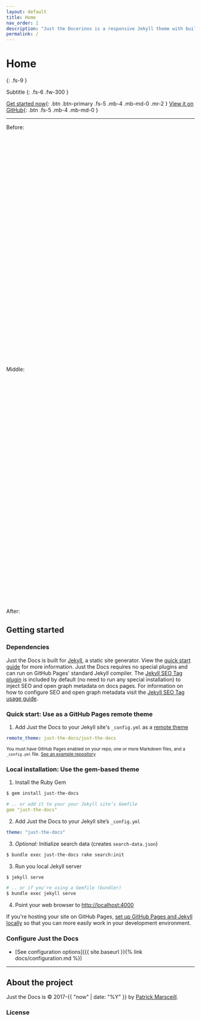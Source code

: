 ```yaml
---
layout: default
title: Home
nav_order: 1
description: "Just the Docerinos is a responsive Jekyll theme with built-in search that is easily customizable and hosted on GitHub Pages."
permalink: /
---
```



# Home
{: .fs-9 }

Subtitle
{: .fs-6 .fw-300 }

[Get started now](#getting-started){: .btn .btn-primary .fs-5 .mb-4 .mb-md-0 .mr-2 } [View it on GitHub](https://github.com/just-the-docs/just-the-docs){: .btn .fs-5 .mb-4 .mb-md-0 }

---

Before:

<div>
<script type="text/javascript">window.PlotlyConfig = {MathJaxConfig: 'local'};</script>
<script src="https://cdn.plot.ly/plotly-2.9.0.min.js"></script>
<div id="92473e20-824f-4ec2-9111-2f3dfb854832" class="plotly-graph-div" style="height:600px; width:1000px;"></div>
<script type="text/javascript">
window.PLOTLYENV=window.PLOTLYENV || {};
if (document.getElementById("92473e20-824f-4ec2-9111-2f3dfb854832")) {
Plotly.newPlot(
"92473e20-824f-4ec2-9111-2f3dfb854832",
[{"line":{"color":"cornflowerblue"},"mode":"lines","x":[0.0,0.27,0.83,1.2,1.6,2.0,2.18,2.52,2.87,3.05,3.65,3.92,4.17,4.58,4.85,5.42,5.6,5.9,6.48,6.75,6.93,7.15,7.83,8.12,8.33,8.33,8.92,9.22,9.62,10.33,10.7,10.85,11.53,11.72,12.0,12.3,12.75,13.2,13.65,14.1,14.38,15.28,15.58,15.82,16.0,16.0,16.35,16.57,16.83,16.97,16.97,17.93,18.15,18.77,20.02,20.12,20.78,21.03,21.85,22.92,23.43,23.78,24.23,25.03,25.27,25.27,25.93,26.65,26.98,27.83,28.65,29.0,29.35,29.72,30.23,30.97,31.28,32.15,32.73,33.1,33.28,33.28,34.22,34.42,35.02,35.4,35.47,36.0,36.53,37.23,37.83,37.97,38.88,39.18,39.85,39.85,40.48,41.97,42.17,43.42,43.42,43.85,44.73,45.08,45.4,46.33,46.57,46.85,47.68,47.68,47.83,47.83],"y":[0.45100000500679016,0.4129999876022339,0.38100001215934753,0.41100001335144043,0.3790000081062317,0.3659999966621399,0.3919999897480011,0.42899999022483826,0.48899999260902405,0.4490000009536743,0.40799999237060547,0.42800000309944153,0.3889999985694885,0.4480000138282776,0.48899999260902405,0.5450000166893005,0.48899999260902405,0.5210000276565552,0.6019999980926514,0.5460000038146973,0.6029999852180481,0.5460000038146973,0.6039999723434448,0.5220000147819519,0.5460000038146973,0.5730000138282776,0.6050000190734863,0.671999990940094,0.7609999775886536,0.7099999785423279,0.765999972820282,0.6790000200271606,0.6119999885559082,0.6830000281333923,0.6140000224113464,0.7179999947547913,0.6159999966621399,0.6890000104904175,0.777999997138977,0.8379999995231628,0.781000018119812,0.8420000076293945,0.8059999942779541,0.843999981880188,0.8080000281333923,0.7870000004768372,0.828000009059906,0.7900000214576721,0.8299999833106995,0.8119999766349792,0.7910000085830688,0.7450000047683716,0.7960000038146973,0.75,0.7239999771118164,0.6110000014305115,0.5429999828338623,0.6159999966621399,0.5149999856948853,0.5860000252723694,0.5540000200271606,0.5199999809265137,0.593999981880188,0.49300000071525574,0.5630000233650208,0.5260000228881836,0.6880000233650208,0.6100000143051147,0.6959999799728394,0.6190000176429749,0.7089999914169312,0.7799999713897705,0.7139999866485596,0.6769999861717224,0.5929999947547913,0.5199999809265137,0.41600000858306885,0.4909999966621399,0.4580000042915344,0.5329999923706055,0.4970000088214874,0.460999995470047,0.5419999957084656,0.46700000762939453,0.38100001215934753,0.5109999775886536,0.42800000309944153,0.5149999856948853,0.6539999842643738,0.5680000185966492,0.48100000619888306,0.42899999022483826,0.48399999737739563,0.36500000953674316,0.2619999945163727,0.3100000023841858,0.2150000035762787,0.29499998688697815,0.4860000014305115,0.3409999907016754,0.41100001335144043,0.4090000092983246,0.20600000023841858,0.11299999803304672,0.24699999392032623,0.5019999742507935,0.3790000081062317,0.6430000066757202,0.8859999775886536,0.9539999961853027,0.9990000128746033,0.9959999918937683],"type":"scatter"},{"customdata":[["Q1 0:0",0],["Q1 0:16",-2],["Q1 0:49",-4],["Q1 1:11",-2],["Q1 1:36",-4],["Q1 2:0",-5],["Q1 2:10",-3],["Q1 2:31",-1],["Q1 2:52",2],["Q1 3:2",0],["Q1 3:38",-2],["Q1 3:55",-1],["Q1 4:10",-3],["Q1 4:34",0],["Q1 4:50",2],["Q1 5:25",5],["Q1 5:35",2],["Q1 5:54",4],["Q1 6:28",7],["Q1 6:45",5],["Q1 6:55",7],["Q1 7:9",5],["Q1 7:49",7],["Q1 8:7",4],["Q1 8:19",5],["Q1 8:19",6],["Q1 8:55",7],["Q1 9:13",9],["Q1 9:37",12],["Q1 10:19",10],["Q1 10:41",12],["Q1 10:50",9],["Q1 11:31",7],["Q1 11:43",9],["Q2 0:0",7],["Q2 0:18",10],["Q2 0:45",7],["Q2 1:11",9],["Q2 1:39",12],["Q2 2:5",15],["Q2 2:22",12],["Q2 3:16",15],["Q2 3:34",13],["Q2 3:49",15],["Q2 4:0",13],["Q2 4:0",12],["Q2 4:21",14],["Q2 4:34",12],["Q2 4:49",14],["Q2 4:58",13],["Q2 4:58",12],["Q2 5:55",10],["Q2 6:8",12],["Q2 6:46",10],["Q2 8:1",9],["Q2 8:7",6],["Q2 8:46",4],["Q2 9:1",6],["Q2 9:51",3],["Q2 10:55",5],["Q2 11:25",4],["Q2 11:46",3],["Q3 0:13",5],["Q3 1:1",2],["Q3 1:16",4],["Q3 1:16",3],["Q3 1:55",7],["Q3 2:38",5],["Q3 2:58",7],["Q3 3:49",5],["Q3 4:38",7],["Q3 5:0",9],["Q3 5:21",7],["Q3 5:43",6],["Q3 6:13",4],["Q3 6:58",2],["Q3 7:16",-1],["Q3 8:8",1],["Q3 8:43",0],["Q3 9:6",2],["Q3 9:16",1],["Q3 9:16",0],["Q3 10:13",2],["Q3 10:25",0],["Q3 11:1",-2],["Q3 11:23",1],["Q3 11:28",-1],["Q4 0:0",1],["Q4 0:31",4],["Q4 1:13",2],["Q4 1:49",0],["Q4 1:58",-1],["Q4 2:52",0],["Q4 3:10",-2],["Q4 3:51",-4],["Q4 3:51",-3],["Q4 4:28",-5],["Q4 5:58",-3],["Q4 6:10",0],["Q4 7:25",-2],["Q4 7:25",-1],["Q4 7:51",-1],["Q4 8:43",-4],["Q4 9:4",-6],["Q4 9:23",-3],["Q4 10:19",0],["Q4 10:34",-1],["Q4 10:51",1],["Q4 11:40",2],["Q4 11:40",3],["Q4 11:49",5],["Q4 11:49",4]],"hoverlabel":{"bgcolor":"cornflowerblue"},"hovertemplate":"Time: %{customdata[0]} <br>DET Modeled Win Prob: %{y} <br>DET Lead: %{customdata[1]} <extra></extra>","marker":{"cmid":0,"color":[0,-2,-4,-2,-4,-5,-3,-1,2,0,-2,-1,-3,0,2,5,2,4,7,5,7,5,7,4,5,6,7,9,12,10,12,9,7,9,7,10,7,9,12,15,12,15,13,15,13,12,14,12,14,13,12,10,12,10,9,6,4,6,3,5,4,3,5,2,4,3,7,5,7,5,7,9,7,6,4,2,-1,1,0,2,1,0,2,0,-2,1,-1,1,4,2,0,-1,0,-2,-4,-3,-5,-3,0,-2,-1,-1,-4,-6,-3,0,-1,1,2,3,5,4],"colorscale":[[0.0,"rgb(103,0,31)"],[0.1,"rgb(178,24,43)"],[0.2,"rgb(214,96,77)"],[0.3,"rgb(244,165,130)"],[0.4,"rgb(253,219,199)"],[0.5,"rgb(247,247,247)"],[0.6,"rgb(209,229,240)"],[0.7,"rgb(146,197,222)"],[0.8,"rgb(67,147,195)"],[0.9,"rgb(33,102,172)"],[1.0,"rgb(5,48,97)"]],"line":{"width":1},"opacity":1,"size":4},"mode":"markers","x":[0.0,0.27,0.83,1.2,1.6,2.0,2.18,2.52,2.87,3.05,3.65,3.92,4.17,4.58,4.85,5.42,5.6,5.9,6.48,6.75,6.93,7.15,7.83,8.12,8.33,8.33,8.92,9.22,9.62,10.33,10.7,10.85,11.53,11.72,12.0,12.3,12.75,13.2,13.65,14.1,14.38,15.28,15.58,15.82,16.0,16.0,16.35,16.57,16.83,16.97,16.97,17.93,18.15,18.77,20.02,20.12,20.78,21.03,21.85,22.92,23.43,23.78,24.23,25.03,25.27,25.27,25.93,26.65,26.98,27.83,28.65,29.0,29.35,29.72,30.23,30.97,31.28,32.15,32.73,33.1,33.28,33.28,34.22,34.42,35.02,35.4,35.47,36.0,36.53,37.23,37.83,37.97,38.88,39.18,39.85,39.85,40.48,41.97,42.17,43.42,43.42,43.85,44.73,45.08,45.4,46.33,46.57,46.85,47.68,47.68,47.83,47.83],"y":[0.45100000500679016,0.4129999876022339,0.38100001215934753,0.41100001335144043,0.3790000081062317,0.3659999966621399,0.3919999897480011,0.42899999022483826,0.48899999260902405,0.4490000009536743,0.40799999237060547,0.42800000309944153,0.3889999985694885,0.4480000138282776,0.48899999260902405,0.5450000166893005,0.48899999260902405,0.5210000276565552,0.6019999980926514,0.5460000038146973,0.6029999852180481,0.5460000038146973,0.6039999723434448,0.5220000147819519,0.5460000038146973,0.5730000138282776,0.6050000190734863,0.671999990940094,0.7609999775886536,0.7099999785423279,0.765999972820282,0.6790000200271606,0.6119999885559082,0.6830000281333923,0.6140000224113464,0.7179999947547913,0.6159999966621399,0.6890000104904175,0.777999997138977,0.8379999995231628,0.781000018119812,0.8420000076293945,0.8059999942779541,0.843999981880188,0.8080000281333923,0.7870000004768372,0.828000009059906,0.7900000214576721,0.8299999833106995,0.8119999766349792,0.7910000085830688,0.7450000047683716,0.7960000038146973,0.75,0.7239999771118164,0.6110000014305115,0.5429999828338623,0.6159999966621399,0.5149999856948853,0.5860000252723694,0.5540000200271606,0.5199999809265137,0.593999981880188,0.49300000071525574,0.5630000233650208,0.5260000228881836,0.6880000233650208,0.6100000143051147,0.6959999799728394,0.6190000176429749,0.7089999914169312,0.7799999713897705,0.7139999866485596,0.6769999861717224,0.5929999947547913,0.5199999809265137,0.41600000858306885,0.4909999966621399,0.4580000042915344,0.5329999923706055,0.4970000088214874,0.460999995470047,0.5419999957084656,0.46700000762939453,0.38100001215934753,0.5109999775886536,0.42800000309944153,0.5149999856948853,0.6539999842643738,0.5680000185966492,0.48100000619888306,0.42899999022483826,0.48399999737739563,0.36500000953674316,0.2619999945163727,0.3100000023841858,0.2150000035762787,0.29499998688697815,0.4860000014305115,0.3409999907016754,0.41100001335144043,0.4090000092983246,0.20600000023841858,0.11299999803304672,0.24699999392032623,0.5019999742507935,0.3790000081062317,0.6430000066757202,0.8859999775886536,0.9539999961853027,0.9990000128746033,0.9959999918937683],"type":"scatter"},{"line":{"color":"gray"},"mode":"lines","x":[0.3000000000000007,0.6666666666666661,1.0500000000000007,1.3166666666666664,1.9666666666666668,2.0500000000000007,2.0500000000000007,2.1833333333333336,2.5666666666666664,3.116666666666667,3.4833333333333325,3.75,3.9499999999999993,4.166666666666667,4.633333333333334,4.933333333333334,4.933333333333334,4.933333333333334,5.4,5.933333333333334,6.15,6.8,7.083333333333333,7.216666666666667,7.816666666666666,8.283333333333333,8.283333333333333,8.516666666666666,8.8,8.816666666666666,9.266666666666666,9.266666666666666,9.266666666666666,9.266666666666666,9.283333333333333,9.633333333333333,10.283333333333333,10.816666666666666,11.05,11.183333333333334,11.516666666666667,12.0,12.0,12.283333333333333,12.916666666666666,13.233333333333333,13.65,14.05,14.05,14.05,14.05,14.75,14.833333333333334,15.4,15.9,16.05,16.46666666666667,17.03333333333333,17.03333333333333,17.28333333333333,17.71666666666667,18.3,18.866666666666667,18.816666666666666,19.066666666666666,19.45,19.53333333333333,19.9,20.083333333333336,20.21666666666667,20.833333333333336,21.35,21.866666666666667,22.28333333333333,22.583333333333336,23.1,23.483333333333334,23.483333333333334,23.55,23.833333333333336,23.833333333333336,24.0,24.0,24.016666666666666,24.616666666666667,25.133333333333333,25.316666666666666,25.433333333333334,25.766666666666666,26.28333333333333,26.333333333333336,27.1,27.566666666666666,27.75,28.25,28.666666666666668,29.016666666666666,29.016666666666666,29.35,29.6,29.8,29.883333333333333,30.083333333333332,30.46666666666667,30.45,31.166666666666668,31.4,31.4,31.4,31.933333333333334,32.56666666666666,32.766666666666666,32.766666666666666,32.81666666666666,33.333333333333336,33.333333333333336,33.6,34.13333333333333,34.333333333333336,34.766666666666666,35.46666666666667,35.7,36.0,36.0,36.0,36.03333333333333,36.53333333333333,36.75,37.11666666666667,37.6,37.833333333333336,38.06666666666666,38.06666666666666,38.583333333333336,38.8,39.0,39.0,39.55,39.9,39.9,40.016666666666666,40.56666666666666,40.56666666666666,40.65,40.7,41.13333333333333,41.2,41.68333333333334,42.016666666666666,42.25,42.81666666666666,43.35,43.53333333333333,43.53333333333333,43.93333333333334,44.03333333333333,44.03333333333333,44.06666666666666,44.333333333333336,44.46666666666667,45.18333333333334,45.833333333333336,46.25,46.28333333333333,46.28333333333333,46.5,46.5,46.75,47.25,47.63333333333333,47.666666666666664,47.666666666666664,47.666666666666664,47.833333333333336],"y":[0.455,0.435,0.417,0.435,0.408,0.408,0.4,0.408,0.476,0.5,0.5,0.476,0.476,0.465,0.476,0.476,0.488,0.476,0.524,0.535,0.545,0.556,0.574,0.574,0.574,0.524,0.524,0.565,0.583,0.583,0.615,0.63,0.615,0.6,0.6,0.649,0.63,0.661,0.615,0.615,0.6,0.6,0.608,0.636,0.608,0.623,0.692,0.75,0.778,0.767,0.759,0.667,0.667,0.744,0.75,0.692,0.71,0.726,0.71,0.677,0.688,0.688,0.71,0.71,0.71,0.71,0.692,0.692,0.688,0.608,0.6,0.623,0.535,0.556,0.545,0.592,0.592,0.6,0.556,0.556,0.535,0.556,0.565,0.545,0.583,0.512,0.488,0.545,0.592,0.692,0.661,0.608,0.636,0.623,0.574,0.63,0.667,0.718,0.667,0.667,0.623,0.661,0.636,0.608,0.608,0.535,0.417,0.465,0.455,0.455,0.545,0.545,0.5,0.5,0.545,0.476,0.476,0.435,0.535,0.435,0.357,0.435,0.444,0.512,0.488,0.512,0.63,0.677,0.688,0.545,0.444,0.444,0.444,0.444,0.392,0.435,0.408,0.357,0.333,0.312,0.303,0.217,0.235,0.2,0.227,0.227,0.19,0.182,0.303,0.435,0.512,0.512,0.408,0.312,0.377,0.408,0.444,0.392,0.476,0.392,0.154,0.312,0.27,0.244,0.488,0.488,0.565,0.565,0.583,0.583,0.583,0.583,0.583,0.583],"type":"scatter"},{"customdata":[["Q1 0:18",-2.0],["Q1 0:39",-2.0],["Q1 1:3",-4.0],["Q1 1:18",-2.0],["Q1 1:58",-4.0],["Q1 2:3",-4.0],["Q1 2:3",-4.0],["Q1 2:11",-5.0],["Q1 2:33",-1.0],["Q1 3:7",0.0],["Q1 3:28",0.0],["Q1 3:45",-2.0],["Q1 3:56",-2.0],["Q1 4:10",-3.0],["Q1 4:38",0.0],["Q1 4:56",2.0],["Q1 4:56",1.0],["Q1 4:56",1.0],["Q1 5:24",5.0],["Q1 5:56",4.0],["Q1 6:9",4.0],["Q1 6:47",8.0],["Q1 7:4",6.0],["Q1 7:13",6.0],["Q1 7:48",7.0],["Q1 8:16",4.0],["Q1 8:16",5.0],["Q1 8:30",6.0],["Q1 8:48",6.0],["Q1 8:48",7.0],["Q1 9:15",10.0],["Q1 9:15",9.0],["Q1 9:15",9.0],["Q1 9:15",9.0],["Q1 9:16",9.0],["Q1 9:37",12.0],["Q1 10:16",10.0],["Q1 10:48",9.0],["Q1 11:3",9.0],["Q1 11:11",9.0],["Q1 11:31",7.0],["Q2 0:0",7.0],["Q2 0:0",7.0],["Q2 0:16",10.0],["Q2 0:54",7.0],["Q2 1:13",9.0],["Q2 1:39",12.0],["Q2 2:3",15.0],["Q2 2:3",15.0],["Q2 2:3",15.0],["Q2 2:3",15.0],["Q2 2:45",12.0],["Q2 2:50",12.0],["Q2 3:24",15.0],["Q2 3:54",15.0],["Q2 4:3",12.0],["Q2 4:28",14.0],["Q2 5:1",14.0],["Q2 5:1",14.0],["Q2 5:16",12.0],["Q2 5:43",12.0],["Q2 6:18",12.0],["Q2 6:52",10.0],["Q2 6:48",10.0],["Q2 7:3",10.0],["Q2 7:26",10.0],["Q2 7:31",10.0],["Q2 7:53",10.0],["Q2 8:5",10.0],["Q2 8:13",6.0],["Q2 8:50",4.0],["Q2 9:21",6.0],["Q2 9:52",3.0],["Q2 10:16",3.0],["Q2 10:35",3.0],["Q2 11:6",5.0],["Q2 11:29",5.0],["Q2 11:29",5.0],["Q2 11:33",4.0],["Q2 11:50",4.0],["Q2 11:50",3.0],["Q3 0:0",3.0],["Q3 0:0",3.0],["Q3 0:0",3.0],["Q3 0:37",5.0],["Q3 1:7",2.0],["Q3 1:18",2.0],["Q3 1:26",4.0],["Q3 1:45",4.0],["Q3 2:16",7.0],["Q3 2:20",7.0],["Q3 3:6",7.0],["Q3 3:33",7.0],["Q3 3:45",7.0],["Q3 4:15",5.0],["Q3 4:40",7.0],["Q3 5:0",9.0],["Q3 5:0",9.0],["Q3 5:21",7.0],["Q3 5:36",7.0],["Q3 5:48",7.0],["Q3 5:52",6.0],["Q3 6:4",6.0],["Q3 6:28",4.0],["Q3 6:26",4.0],["Q3 7:10",2.0],["Q3 7:23",-1.0],["Q3 7:23",-1.0],["Q3 7:23",-1.0],["Q3 7:56",-1.0],["Q3 8:33",1.0],["Q3 8:45",1.0],["Q3 8:45",1.0],["Q3 8:48",0.0],["Q3 9:20",2.0],["Q3 9:20",0.0],["Q3 9:36",0.0],["Q3 10:7",0.0],["Q3 10:20",2.0],["Q3 10:45",0.0],["Q3 11:28",1.0],["Q3 11:42",-1.0],["Q4 0:0",1.0],["Q4 0:0",1.0],["Q4 0:0",1.0],["Q4 0:1",1.0],["Q4 0:31",4.0],["Q4 0:45",4.0],["Q4 1:7",2.0],["Q4 1:36",2.0],["Q4 1:50",0.0],["Q4 2:3",0.0],["Q4 2:3",-1.0],["Q4 2:35",-1.0],["Q4 2:47",-1.0],["Q4 3:0",-1.0],["Q4 3:0",0.0],["Q4 3:32",-2.0],["Q4 3:53",-2.0],["Q4 3:53",-3.0],["Q4 4:0",-4.0],["Q4 4:33",-4.0],["Q4 4:33",-5.0],["Q4 4:38",-5.0],["Q4 4:42",-5.0],["Q4 5:7",-5.0],["Q4 5:12",-5.0],["Q4 5:41",-5.0],["Q4 6:0",-3.0],["Q4 6:15",0.0],["Q4 6:48",0.0],["Q4 7:21",0.0],["Q4 7:31",0.0],["Q4 7:31",-2.0],["Q4 7:56",-2.0],["Q4 8:1",-2.0],["Q4 8:1",-1.0],["Q4 8:3",-1.0],["Q4 8:20",-1.0],["Q4 8:28",-1.0],["Q4 9:11",-6.0],["Q4 9:50",-3.0],["Q4 10:15",0.0],["Q4 10:16",0.0],["Q4 10:16",0.0],["Q4 10:30",0.0],["Q4 10:30",-1.0],["Q4 10:45",1.0],["Q4 11:15",1.0],["Q4 11:37",1.0],["Q4 11:39",1.0],["Q4 11:39",2.0],["Q4 11:39",3.0],["Q4 11:50",3.0]],"hoverlabel":{"bgcolor":"lightgray"},"hovertemplate":"Time: %{customdata[0]} <br>DET Implied Win Prob: %{y} <br>DET Lead: %{customdata[1]} <extra></extra>","marker":{"cmid":0,"color":[-2.0,-2.0,-4.0,-2.0,-4.0,-4.0,-4.0,-5.0,-1.0,0.0,0.0,-2.0,-2.0,-3.0,0.0,2.0,1.0,1.0,5.0,4.0,4.0,8.0,6.0,6.0,7.0,4.0,5.0,6.0,6.0,7.0,10.0,9.0,9.0,9.0,9.0,12.0,10.0,9.0,9.0,9.0,7.0,7.0,7.0,10.0,7.0,9.0,12.0,15.0,15.0,15.0,15.0,12.0,12.0,15.0,15.0,12.0,14.0,14.0,14.0,12.0,12.0,12.0,10.0,10.0,10.0,10.0,10.0,10.0,10.0,6.0,4.0,6.0,3.0,3.0,3.0,5.0,5.0,5.0,4.0,4.0,3.0,3.0,3.0,3.0,5.0,2.0,2.0,4.0,4.0,7.0,7.0,7.0,7.0,7.0,5.0,7.0,9.0,9.0,7.0,7.0,7.0,6.0,6.0,4.0,4.0,2.0,-1.0,-1.0,-1.0,-1.0,1.0,1.0,1.0,0.0,2.0,0.0,0.0,0.0,2.0,0.0,1.0,-1.0,1.0,1.0,1.0,1.0,4.0,4.0,2.0,2.0,0.0,0.0,-1.0,-1.0,-1.0,-1.0,0.0,-2.0,-2.0,-3.0,-4.0,-4.0,-5.0,-5.0,-5.0,-5.0,-5.0,-5.0,-3.0,0.0,0.0,0.0,0.0,-2.0,-2.0,-2.0,-1.0,-1.0,-1.0,-1.0,-6.0,-3.0,0.0,0.0,0.0,0.0,-1.0,1.0,1.0,1.0,1.0,2.0,3.0,3.0],"colorbar":{"title":{"text":"DET Lead"}},"colorscale":[[0.0,"rgb(103,0,31)"],[0.1,"rgb(178,24,43)"],[0.2,"rgb(214,96,77)"],[0.3,"rgb(244,165,130)"],[0.4,"rgb(253,219,199)"],[0.5,"rgb(247,247,247)"],[0.6,"rgb(209,229,240)"],[0.7,"rgb(146,197,222)"],[0.8,"rgb(67,147,195)"],[0.9,"rgb(33,102,172)"],[1.0,"rgb(5,48,97)"]],"line":{"width":1},"size":4},"mode":"markers","x":[0.3000000000000007,0.6666666666666661,1.0500000000000007,1.3166666666666664,1.9666666666666668,2.0500000000000007,2.0500000000000007,2.1833333333333336,2.5666666666666664,3.116666666666667,3.4833333333333325,3.75,3.9499999999999993,4.166666666666667,4.633333333333334,4.933333333333334,4.933333333333334,4.933333333333334,5.4,5.933333333333334,6.15,6.8,7.083333333333333,7.216666666666667,7.816666666666666,8.283333333333333,8.283333333333333,8.516666666666666,8.8,8.816666666666666,9.266666666666666,9.266666666666666,9.266666666666666,9.266666666666666,9.283333333333333,9.633333333333333,10.283333333333333,10.816666666666666,11.05,11.183333333333334,11.516666666666667,12.0,12.0,12.283333333333333,12.916666666666666,13.233333333333333,13.65,14.05,14.05,14.05,14.05,14.75,14.833333333333334,15.4,15.9,16.05,16.46666666666667,17.03333333333333,17.03333333333333,17.28333333333333,17.71666666666667,18.3,18.866666666666667,18.816666666666666,19.066666666666666,19.45,19.53333333333333,19.9,20.083333333333336,20.21666666666667,20.833333333333336,21.35,21.866666666666667,22.28333333333333,22.583333333333336,23.1,23.483333333333334,23.483333333333334,23.55,23.833333333333336,23.833333333333336,24.0,24.0,24.016666666666666,24.616666666666667,25.133333333333333,25.316666666666666,25.433333333333334,25.766666666666666,26.28333333333333,26.333333333333336,27.1,27.566666666666666,27.75,28.25,28.666666666666668,29.016666666666666,29.016666666666666,29.35,29.6,29.8,29.883333333333333,30.083333333333332,30.46666666666667,30.45,31.166666666666668,31.4,31.4,31.4,31.933333333333334,32.56666666666666,32.766666666666666,32.766666666666666,32.81666666666666,33.333333333333336,33.333333333333336,33.6,34.13333333333333,34.333333333333336,34.766666666666666,35.46666666666667,35.7,36.0,36.0,36.0,36.03333333333333,36.53333333333333,36.75,37.11666666666667,37.6,37.833333333333336,38.06666666666666,38.06666666666666,38.583333333333336,38.8,39.0,39.0,39.55,39.9,39.9,40.016666666666666,40.56666666666666,40.56666666666666,40.65,40.7,41.13333333333333,41.2,41.68333333333334,42.016666666666666,42.25,42.81666666666666,43.35,43.53333333333333,43.53333333333333,43.93333333333334,44.03333333333333,44.03333333333333,44.06666666666666,44.333333333333336,44.46666666666667,45.18333333333334,45.833333333333336,46.25,46.28333333333333,46.28333333333333,46.5,46.5,46.75,47.25,47.63333333333333,47.666666666666664,47.666666666666664,47.666666666666664,47.833333333333336],"y":[0.455,0.435,0.417,0.435,0.408,0.408,0.4,0.408,0.476,0.5,0.5,0.476,0.476,0.465,0.476,0.476,0.488,0.476,0.524,0.535,0.545,0.556,0.574,0.574,0.574,0.524,0.524,0.565,0.583,0.583,0.615,0.63,0.615,0.6,0.6,0.649,0.63,0.661,0.615,0.615,0.6,0.6,0.608,0.636,0.608,0.623,0.692,0.75,0.778,0.767,0.759,0.667,0.667,0.744,0.75,0.692,0.71,0.726,0.71,0.677,0.688,0.688,0.71,0.71,0.71,0.71,0.692,0.692,0.688,0.608,0.6,0.623,0.535,0.556,0.545,0.592,0.592,0.6,0.556,0.556,0.535,0.556,0.565,0.545,0.583,0.512,0.488,0.545,0.592,0.692,0.661,0.608,0.636,0.623,0.574,0.63,0.667,0.718,0.667,0.667,0.623,0.661,0.636,0.608,0.608,0.535,0.417,0.465,0.455,0.455,0.545,0.545,0.5,0.5,0.545,0.476,0.476,0.435,0.535,0.435,0.357,0.435,0.444,0.512,0.488,0.512,0.63,0.677,0.688,0.545,0.444,0.444,0.444,0.444,0.392,0.435,0.408,0.357,0.333,0.312,0.303,0.217,0.235,0.2,0.227,0.227,0.19,0.182,0.303,0.435,0.512,0.512,0.408,0.312,0.377,0.408,0.444,0.392,0.476,0.392,0.154,0.312,0.27,0.244,0.488,0.488,0.565,0.565,0.583,0.583,0.583,0.583,0.583,0.583],"type":"scatter"}],
{"template":{"data":{"bar":[{"error_x":{"color":"#2a3f5f"},"error_y":{"color":"#2a3f5f"},"marker":{"line":{"color":"#E5ECF6","width":0.5},"pattern":{"fillmode":"overlay","size":10,"solidity":0.2}},"type":"bar"}],"barpolar":[{"marker":{"line":{"color":"#E5ECF6","width":0.5},"pattern":{"fillmode":"overlay","size":10,"solidity":0.2}},"type":"barpolar"}],"carpet":[{"aaxis":{"endlinecolor":"#2a3f5f","gridcolor":"white","linecolor":"white","minorgridcolor":"white","startlinecolor":"#2a3f5f"},"baxis":{"endlinecolor":"#2a3f5f","gridcolor":"white","linecolor":"white","minorgridcolor":"white","startlinecolor":"#2a3f5f"},"type":"carpet"}],"choropleth":[{"colorbar":{"outlinewidth":0,"ticks":""},"type":"choropleth"}],"contour":[{"colorbar":{"outlinewidth":0,"ticks":""},"colorscale":[[0.0,"#0d0887"],[0.1111111111111111,"#46039f"],[0.2222222222222222,"#7201a8"],[0.3333333333333333,"#9c179e"],[0.4444444444444444,"#bd3786"],[0.5555555555555556,"#d8576b"],[0.6666666666666666,"#ed7953"],[0.7777777777777778,"#fb9f3a"],[0.8888888888888888,"#fdca26"],[1.0,"#f0f921"]],"type":"contour"}],"contourcarpet":[{"colorbar":{"outlinewidth":0,"ticks":""},"type":"contourcarpet"}],"heatmap":[{"colorbar":{"outlinewidth":0,"ticks":""},"colorscale":[[0.0,"#0d0887"],[0.1111111111111111,"#46039f"],[0.2222222222222222,"#7201a8"],[0.3333333333333333,"#9c179e"],[0.4444444444444444,"#bd3786"],[0.5555555555555556,"#d8576b"],[0.6666666666666666,"#ed7953"],[0.7777777777777778,"#fb9f3a"],[0.8888888888888888,"#fdca26"],[1.0,"#f0f921"]],"type":"heatmap"}],"heatmapgl":[{"colorbar":{"outlinewidth":0,"ticks":""},"colorscale":[[0.0,"#0d0887"],[0.1111111111111111,"#46039f"],[0.2222222222222222,"#7201a8"],[0.3333333333333333,"#9c179e"],[0.4444444444444444,"#bd3786"],[0.5555555555555556,"#d8576b"],[0.6666666666666666,"#ed7953"],[0.7777777777777778,"#fb9f3a"],[0.8888888888888888,"#fdca26"],[1.0,"#f0f921"]],"type":"heatmapgl"}],"histogram":[{"marker":{"pattern":{"fillmode":"overlay","size":10,"solidity":0.2}},"type":"histogram"}],"histogram2d":[{"colorbar":{"outlinewidth":0,"ticks":""},"colorscale":[[0.0,"#0d0887"],[0.1111111111111111,"#46039f"],[0.2222222222222222,"#7201a8"],[0.3333333333333333,"#9c179e"],[0.4444444444444444,"#bd3786"],[0.5555555555555556,"#d8576b"],[0.6666666666666666,"#ed7953"],[0.7777777777777778,"#fb9f3a"],[0.8888888888888888,"#fdca26"],[1.0,"#f0f921"]],"type":"histogram2d"}],"histogram2dcontour":[{"colorbar":{"outlinewidth":0,"ticks":""},"colorscale":[[0.0,"#0d0887"],[0.1111111111111111,"#46039f"],[0.2222222222222222,"#7201a8"],[0.3333333333333333,"#9c179e"],[0.4444444444444444,"#bd3786"],[0.5555555555555556,"#d8576b"],[0.6666666666666666,"#ed7953"],[0.7777777777777778,"#fb9f3a"],[0.8888888888888888,"#fdca26"],[1.0,"#f0f921"]],"type":"histogram2dcontour"}],"mesh3d":[{"colorbar":{"outlinewidth":0,"ticks":""},"type":"mesh3d"}],"parcoords":[{"line":{"colorbar":{"outlinewidth":0,"ticks":""}},"type":"parcoords"}],"pie":[{"automargin":true,"type":"pie"}],"scatter":[{"marker":{"colorbar":{"outlinewidth":0,"ticks":""}},"type":"scatter"}],"scatter3d":[{"line":{"colorbar":{"outlinewidth":0,"ticks":""}},"marker":{"colorbar":{"outlinewidth":0,"ticks":""}},"type":"scatter3d"}],"scattercarpet":[{"marker":{"colorbar":{"outlinewidth":0,"ticks":""}},"type":"scattercarpet"}],"scattergeo":[{"marker":{"colorbar":{"outlinewidth":0,"ticks":""}},"type":"scattergeo"}],"scattergl":[{"marker":{"colorbar":{"outlinewidth":0,"ticks":""}},"type":"scattergl"}],"scattermapbox":[{"marker":{"colorbar":{"outlinewidth":0,"ticks":""}},"type":"scattermapbox"}],"scatterpolar":[{"marker":{"colorbar":{"outlinewidth":0,"ticks":""}},"type":"scatterpolar"}],"scatterpolargl":[{"marker":{"colorbar":{"outlinewidth":0,"ticks":""}},"type":"scatterpolargl"}],"scatterternary":[{"marker":{"colorbar":{"outlinewidth":0,"ticks":""}},"type":"scatterternary"}],"surface":[{"colorbar":{"outlinewidth":0,"ticks":""},"colorscale":[[0.0,"#0d0887"],[0.1111111111111111,"#46039f"],[0.2222222222222222,"#7201a8"],[0.3333333333333333,"#9c179e"],[0.4444444444444444,"#bd3786"],[0.5555555555555556,"#d8576b"],[0.6666666666666666,"#ed7953"],[0.7777777777777778,"#fb9f3a"],[0.8888888888888888,"#fdca26"],[1.0,"#f0f921"]],"type":"surface"}],"table":[{"cells":{"fill":{"color":"#EBF0F8"},"line":{"color":"white"}},"header":{"fill":{"color":"#C8D4E3"},"line":{"color":"white"}},"type":"table"}]},"layout":{"annotationdefaults":{"arrowcolor":"#2a3f5f","arrowhead":0,"arrowwidth":1},"autotypenumbers":"strict","coloraxis":{"colorbar":{"outlinewidth":0,"ticks":""}},"colorscale":{"diverging":[[0,"#8e0152"],[0.1,"#c51b7d"],[0.2,"#de77ae"],[0.3,"#f1b6da"],[0.4,"#fde0ef"],[0.5,"#f7f7f7"],[0.6,"#e6f5d0"],[0.7,"#b8e186"],[0.8,"#7fbc41"],[0.9,"#4d9221"],[1,"#276419"]],"sequential":[[0.0,"#0d0887"],[0.1111111111111111,"#46039f"],[0.2222222222222222,"#7201a8"],[0.3333333333333333,"#9c179e"],[0.4444444444444444,"#bd3786"],[0.5555555555555556,"#d8576b"],[0.6666666666666666,"#ed7953"],[0.7777777777777778,"#fb9f3a"],[0.8888888888888888,"#fdca26"],[1.0,"#f0f921"]],"sequentialminus":[[0.0,"#0d0887"],[0.1111111111111111,"#46039f"],[0.2222222222222222,"#7201a8"],[0.3333333333333333,"#9c179e"],[0.4444444444444444,"#bd3786"],[0.5555555555555556,"#d8576b"],[0.6666666666666666,"#ed7953"],[0.7777777777777778,"#fb9f3a"],[0.8888888888888888,"#fdca26"],[1.0,"#f0f921"]]},"colorway":["#636efa","#EF553B","#00cc96","#ab63fa","#FFA15A","#19d3f3","#FF6692","#B6E880","#FF97FF","#FECB52"],"font":{"color":"#2a3f5f"},"geo":{"bgcolor":"white","lakecolor":"white","landcolor":"#E5ECF6","showlakes":true,"showland":true,"subunitcolor":"white"},"hoverlabel":{"align":"left"},"hovermode":"closest","mapbox":{"style":"light"},"paper_bgcolor":"white","plot_bgcolor":"#E5ECF6","polar":{"angularaxis":{"gridcolor":"white","linecolor":"white","ticks":""},"bgcolor":"#E5ECF6","radialaxis":{"gridcolor":"white","linecolor":"white","ticks":""}},"scene":{"xaxis":{"backgroundcolor":"#E5ECF6","gridcolor":"white","gridwidth":2,"linecolor":"white","showbackground":true,"ticks":"","zerolinecolor":"white"},"yaxis":{"backgroundcolor":"#E5ECF6","gridcolor":"white","gridwidth":2,"linecolor":"white","showbackground":true,"ticks":"","zerolinecolor":"white"},"zaxis":{"backgroundcolor":"#E5ECF6","gridcolor":"white","gridwidth":2,"linecolor":"white","showbackground":true,"ticks":"","zerolinecolor":"white"}},"shapedefaults":{"line":{"color":"#2a3f5f"}},"ternary":{"aaxis":{"gridcolor":"white","linecolor":"white","ticks":""},"baxis":{"gridcolor":"white","linecolor":"white","ticks":""},"bgcolor":"#E5ECF6","caxis":{"gridcolor":"white","linecolor":"white","ticks":""}},"title":{"x":0.05},"xaxis":{"automargin":true,"gridcolor":"white","linecolor":"white","ticks":"","title":{"standoff":15},"zerolinecolor":"white","zerolinewidth":2},"yaxis":{"automargin":true,"gridcolor":"white","linecolor":"white","ticks":"","title":{"standoff":15},"zerolinecolor":"white","zerolinewidth":2}}},"title":{"text":"DET In Game Win Probability - IND @ DET (2022-03-04)"},"xaxis":{"tickmode":"linear","tick0":0,"dtick":12,"title":{"text":"Time"},"range":[-3,51]},"yaxis":{"tickmode":"linear","tick0":0,"dtick":0.1,"title":{"text":"DET Win Prob."},"range":[-0.05,1.05]},"shapes":[{"line":{"color":"gray","dash":"dash","width":0.75},"type":"line","x0":-1000,"x1":1000,"y0":0.5,"y1":0.5}],"width":1000,"height":600,"showlegend":false},
{"responsive": true}
)
};
</script>
</div>

Middle:

<div>
<script type="text/javascript">window.PlotlyConfig = {MathJaxConfig: 'local'};</script>
<script src="https://cdn.plot.ly/plotly-2.9.0.min.js"></script>
<div id="401b92d3-1a98-402d-b81a-94fff7b0e6b9" class="plotly-graph-div" style="height:600px; width:1000px;"></div>
<script type="text/javascript">
window.PLOTLYENV=window.PLOTLYENV || {};
if (document.getElementById("401b92d3-1a98-402d-b81a-94fff7b0e6b9")) {
Plotly.newPlot(
"401b92d3-1a98-402d-b81a-94fff7b0e6b9",
[{"line":{"color":"cornflowerblue"},"mode":"lines","x":[0.0,0.27,0.83,1.2,1.6,2.0,2.18,2.52,2.87,3.05,3.65,3.92,4.17,4.58,4.85,5.42,5.6,5.9,6.48,6.75,6.93,7.15,7.83,8.12,8.33,8.33,8.92,9.22,9.62,10.33,10.7,10.85,11.53,11.72,12.0,12.3,12.75,13.2,13.65,14.1,14.38,15.28,15.58,15.82,16.0,16.0,16.35,16.57,16.83,16.97,16.97,17.93,18.15,18.77,20.02,20.12,20.78,21.03,21.85,22.92,23.43,23.78,24.23,25.03,25.27,25.27,25.93,26.65,26.98,27.83,28.65,29.0,29.35,29.72,30.23,30.97,31.28,32.15,32.73,33.1,33.28,33.28,34.22,34.42,35.02,35.4,35.47,36.0,36.53,37.23,37.83,37.97,38.88,39.18,39.85,39.85,40.48,41.97,42.17,43.42,43.42,43.85,44.73,45.08,45.4,46.33,46.57,46.85,47.68,47.68,47.83,47.83],"y":[0.45100000500679016,0.4129999876022339,0.38100001215934753,0.41100001335144043,0.3790000081062317,0.3659999966621399,0.3919999897480011,0.42899999022483826,0.48899999260902405,0.4490000009536743,0.40799999237060547,0.42800000309944153,0.3889999985694885,0.4480000138282776,0.48899999260902405,0.5450000166893005,0.48899999260902405,0.5210000276565552,0.6019999980926514,0.5460000038146973,0.6029999852180481,0.5460000038146973,0.6039999723434448,0.5220000147819519,0.5460000038146973,0.5730000138282776,0.6050000190734863,0.671999990940094,0.7609999775886536,0.7099999785423279,0.765999972820282,0.6790000200271606,0.6119999885559082,0.6830000281333923,0.6140000224113464,0.7179999947547913,0.6159999966621399,0.6890000104904175,0.777999997138977,0.8379999995231628,0.781000018119812,0.8420000076293945,0.8059999942779541,0.843999981880188,0.8080000281333923,0.7870000004768372,0.828000009059906,0.7900000214576721,0.8299999833106995,0.8119999766349792,0.7910000085830688,0.7450000047683716,0.7960000038146973,0.75,0.7239999771118164,0.6110000014305115,0.5429999828338623,0.6159999966621399,0.5149999856948853,0.5860000252723694,0.5540000200271606,0.5199999809265137,0.593999981880188,0.49300000071525574,0.5630000233650208,0.5260000228881836,0.6880000233650208,0.6100000143051147,0.6959999799728394,0.6190000176429749,0.7089999914169312,0.7799999713897705,0.7139999866485596,0.6769999861717224,0.5929999947547913,0.5199999809265137,0.41600000858306885,0.4909999966621399,0.4580000042915344,0.5329999923706055,0.4970000088214874,0.460999995470047,0.5419999957084656,0.46700000762939453,0.38100001215934753,0.5109999775886536,0.42800000309944153,0.5149999856948853,0.6539999842643738,0.5680000185966492,0.48100000619888306,0.42899999022483826,0.48399999737739563,0.36500000953674316,0.2619999945163727,0.3100000023841858,0.2150000035762787,0.29499998688697815,0.4860000014305115,0.3409999907016754,0.41100001335144043,0.4090000092983246,0.20600000023841858,0.11299999803304672,0.24699999392032623,0.5019999742507935,0.3790000081062317,0.6430000066757202,0.8859999775886536,0.9539999961853027,0.9990000128746033,0.9959999918937683],"type":"scatter"},{"customdata":[["Q1 0:0",0],["Q1 0:16",-2],["Q1 0:49",-4],["Q1 1:11",-2],["Q1 1:36",-4],["Q1 2:0",-5],["Q1 2:10",-3],["Q1 2:31",-1],["Q1 2:52",2],["Q1 3:2",0],["Q1 3:38",-2],["Q1 3:55",-1],["Q1 4:10",-3],["Q1 4:34",0],["Q1 4:50",2],["Q1 5:25",5],["Q1 5:35",2],["Q1 5:54",4],["Q1 6:28",7],["Q1 6:45",5],["Q1 6:55",7],["Q1 7:9",5],["Q1 7:49",7],["Q1 8:7",4],["Q1 8:19",5],["Q1 8:19",6],["Q1 8:55",7],["Q1 9:13",9],["Q1 9:37",12],["Q1 10:19",10],["Q1 10:41",12],["Q1 10:50",9],["Q1 11:31",7],["Q1 11:43",9],["Q2 0:0",7],["Q2 0:18",10],["Q2 0:45",7],["Q2 1:11",9],["Q2 1:39",12],["Q2 2:5",15],["Q2 2:22",12],["Q2 3:16",15],["Q2 3:34",13],["Q2 3:49",15],["Q2 4:0",13],["Q2 4:0",12],["Q2 4:21",14],["Q2 4:34",12],["Q2 4:49",14],["Q2 4:58",13],["Q2 4:58",12],["Q2 5:55",10],["Q2 6:8",12],["Q2 6:46",10],["Q2 8:1",9],["Q2 8:7",6],["Q2 8:46",4],["Q2 9:1",6],["Q2 9:51",3],["Q2 10:55",5],["Q2 11:25",4],["Q2 11:46",3],["Q3 0:13",5],["Q3 1:1",2],["Q3 1:16",4],["Q3 1:16",3],["Q3 1:55",7],["Q3 2:38",5],["Q3 2:58",7],["Q3 3:49",5],["Q3 4:38",7],["Q3 5:0",9],["Q3 5:21",7],["Q3 5:43",6],["Q3 6:13",4],["Q3 6:58",2],["Q3 7:16",-1],["Q3 8:8",1],["Q3 8:43",0],["Q3 9:6",2],["Q3 9:16",1],["Q3 9:16",0],["Q3 10:13",2],["Q3 10:25",0],["Q3 11:1",-2],["Q3 11:23",1],["Q3 11:28",-1],["Q4 0:0",1],["Q4 0:31",4],["Q4 1:13",2],["Q4 1:49",0],["Q4 1:58",-1],["Q4 2:52",0],["Q4 3:10",-2],["Q4 3:51",-4],["Q4 3:51",-3],["Q4 4:28",-5],["Q4 5:58",-3],["Q4 6:10",0],["Q4 7:25",-2],["Q4 7:25",-1],["Q4 7:51",-1],["Q4 8:43",-4],["Q4 9:4",-6],["Q4 9:23",-3],["Q4 10:19",0],["Q4 10:34",-1],["Q4 10:51",1],["Q4 11:40",2],["Q4 11:40",3],["Q4 11:49",5],["Q4 11:49",4]],"hoverlabel":{"bgcolor":"cornflowerblue"},"hovertemplate":"Time: %{customdata[0]} <br>DET Modeled Win Prob: %{y} <br>DET Lead: %{customdata[1]} <extra></extra>","marker":{"cmid":0,"color":[0,-2,-4,-2,-4,-5,-3,-1,2,0,-2,-1,-3,0,2,5,2,4,7,5,7,5,7,4,5,6,7,9,12,10,12,9,7,9,7,10,7,9,12,15,12,15,13,15,13,12,14,12,14,13,12,10,12,10,9,6,4,6,3,5,4,3,5,2,4,3,7,5,7,5,7,9,7,6,4,2,-1,1,0,2,1,0,2,0,-2,1,-1,1,4,2,0,-1,0,-2,-4,-3,-5,-3,0,-2,-1,-1,-4,-6,-3,0,-1,1,2,3,5,4],"colorscale":[[0.0,"rgb(103,0,31)"],[0.1,"rgb(178,24,43)"],[0.2,"rgb(214,96,77)"],[0.3,"rgb(244,165,130)"],[0.4,"rgb(253,219,199)"],[0.5,"rgb(247,247,247)"],[0.6,"rgb(209,229,240)"],[0.7,"rgb(146,197,222)"],[0.8,"rgb(67,147,195)"],[0.9,"rgb(33,102,172)"],[1.0,"rgb(5,48,97)"]],"line":{"width":1},"opacity":1,"size":4},"mode":"markers","x":[0.0,0.27,0.83,1.2,1.6,2.0,2.18,2.52,2.87,3.05,3.65,3.92,4.17,4.58,4.85,5.42,5.6,5.9,6.48,6.75,6.93,7.15,7.83,8.12,8.33,8.33,8.92,9.22,9.62,10.33,10.7,10.85,11.53,11.72,12.0,12.3,12.75,13.2,13.65,14.1,14.38,15.28,15.58,15.82,16.0,16.0,16.35,16.57,16.83,16.97,16.97,17.93,18.15,18.77,20.02,20.12,20.78,21.03,21.85,22.92,23.43,23.78,24.23,25.03,25.27,25.27,25.93,26.65,26.98,27.83,28.65,29.0,29.35,29.72,30.23,30.97,31.28,32.15,32.73,33.1,33.28,33.28,34.22,34.42,35.02,35.4,35.47,36.0,36.53,37.23,37.83,37.97,38.88,39.18,39.85,39.85,40.48,41.97,42.17,43.42,43.42,43.85,44.73,45.08,45.4,46.33,46.57,46.85,47.68,47.68,47.83,47.83],"y":[0.45100000500679016,0.4129999876022339,0.38100001215934753,0.41100001335144043,0.3790000081062317,0.3659999966621399,0.3919999897480011,0.42899999022483826,0.48899999260902405,0.4490000009536743,0.40799999237060547,0.42800000309944153,0.3889999985694885,0.4480000138282776,0.48899999260902405,0.5450000166893005,0.48899999260902405,0.5210000276565552,0.6019999980926514,0.5460000038146973,0.6029999852180481,0.5460000038146973,0.6039999723434448,0.5220000147819519,0.5460000038146973,0.5730000138282776,0.6050000190734863,0.671999990940094,0.7609999775886536,0.7099999785423279,0.765999972820282,0.6790000200271606,0.6119999885559082,0.6830000281333923,0.6140000224113464,0.7179999947547913,0.6159999966621399,0.6890000104904175,0.777999997138977,0.8379999995231628,0.781000018119812,0.8420000076293945,0.8059999942779541,0.843999981880188,0.8080000281333923,0.7870000004768372,0.828000009059906,0.7900000214576721,0.8299999833106995,0.8119999766349792,0.7910000085830688,0.7450000047683716,0.7960000038146973,0.75,0.7239999771118164,0.6110000014305115,0.5429999828338623,0.6159999966621399,0.5149999856948853,0.5860000252723694,0.5540000200271606,0.5199999809265137,0.593999981880188,0.49300000071525574,0.5630000233650208,0.5260000228881836,0.6880000233650208,0.6100000143051147,0.6959999799728394,0.6190000176429749,0.7089999914169312,0.7799999713897705,0.7139999866485596,0.6769999861717224,0.5929999947547913,0.5199999809265137,0.41600000858306885,0.4909999966621399,0.4580000042915344,0.5329999923706055,0.4970000088214874,0.460999995470047,0.5419999957084656,0.46700000762939453,0.38100001215934753,0.5109999775886536,0.42800000309944153,0.5149999856948853,0.6539999842643738,0.5680000185966492,0.48100000619888306,0.42899999022483826,0.48399999737739563,0.36500000953674316,0.2619999945163727,0.3100000023841858,0.2150000035762787,0.29499998688697815,0.4860000014305115,0.3409999907016754,0.41100001335144043,0.4090000092983246,0.20600000023841858,0.11299999803304672,0.24699999392032623,0.5019999742507935,0.3790000081062317,0.6430000066757202,0.8859999775886536,0.9539999961853027,0.9990000128746033,0.9959999918937683],"type":"scatter"},{"line":{"color":"gray"},"mode":"lines","x":[0.3000000000000007,0.6666666666666661,1.0500000000000007,1.3166666666666664,1.9666666666666668,2.0500000000000007,2.0500000000000007,2.1833333333333336,2.5666666666666664,3.116666666666667,3.4833333333333325,3.75,3.9499999999999993,4.166666666666667,4.633333333333334,4.933333333333334,4.933333333333334,4.933333333333334,5.4,5.933333333333334,6.15,6.8,7.083333333333333,7.216666666666667,7.816666666666666,8.283333333333333,8.283333333333333,8.516666666666666,8.8,8.816666666666666,9.266666666666666,9.266666666666666,9.266666666666666,9.266666666666666,9.283333333333333,9.633333333333333,10.283333333333333,10.816666666666666,11.05,11.183333333333334,11.516666666666667,12.0,12.0,12.283333333333333,12.916666666666666,13.233333333333333,13.65,14.05,14.05,14.05,14.05,14.75,14.833333333333334,15.4,15.9,16.05,16.46666666666667,17.03333333333333,17.03333333333333,17.28333333333333,17.71666666666667,18.3,18.866666666666667,18.816666666666666,19.066666666666666,19.45,19.53333333333333,19.9,20.083333333333336,20.21666666666667,20.833333333333336,21.35,21.866666666666667,22.28333333333333,22.583333333333336,23.1,23.483333333333334,23.483333333333334,23.55,23.833333333333336,23.833333333333336,24.0,24.0,24.016666666666666,24.616666666666667,25.133333333333333,25.316666666666666,25.433333333333334,25.766666666666666,26.28333333333333,26.333333333333336,27.1,27.566666666666666,27.75,28.25,28.666666666666668,29.016666666666666,29.016666666666666,29.35,29.6,29.8,29.883333333333333,30.083333333333332,30.46666666666667,30.45,31.166666666666668,31.4,31.4,31.4,31.933333333333334,32.56666666666666,32.766666666666666,32.766666666666666,32.81666666666666,33.333333333333336,33.333333333333336,33.6,34.13333333333333,34.333333333333336,34.766666666666666,35.46666666666667,35.7,36.0,36.0,36.0,36.03333333333333,36.53333333333333,36.75,37.11666666666667,37.6,37.833333333333336,38.06666666666666,38.06666666666666,38.583333333333336,38.8,39.0,39.0,39.55,39.9,39.9,40.016666666666666,40.56666666666666,40.56666666666666,40.65,40.7,41.13333333333333,41.2,41.68333333333334,42.016666666666666,42.25,42.81666666666666,43.35,43.53333333333333,43.53333333333333,43.93333333333334,44.03333333333333,44.03333333333333,44.06666666666666,44.333333333333336,44.46666666666667,45.18333333333334,45.833333333333336,46.25,46.28333333333333,46.28333333333333,46.5,46.5,46.75,47.25,47.63333333333333,47.666666666666664,47.666666666666664,47.666666666666664,47.833333333333336],"y":[0.455,0.435,0.417,0.435,0.408,0.408,0.4,0.408,0.476,0.5,0.5,0.476,0.476,0.465,0.476,0.476,0.488,0.476,0.524,0.535,0.545,0.556,0.574,0.574,0.574,0.524,0.524,0.565,0.583,0.583,0.615,0.63,0.615,0.6,0.6,0.649,0.63,0.661,0.615,0.615,0.6,0.6,0.608,0.636,0.608,0.623,0.692,0.75,0.778,0.767,0.759,0.667,0.667,0.744,0.75,0.692,0.71,0.726,0.71,0.677,0.688,0.688,0.71,0.71,0.71,0.71,0.692,0.692,0.688,0.608,0.6,0.623,0.535,0.556,0.545,0.592,0.592,0.6,0.556,0.556,0.535,0.556,0.565,0.545,0.583,0.512,0.488,0.545,0.592,0.692,0.661,0.608,0.636,0.623,0.574,0.63,0.667,0.718,0.667,0.667,0.623,0.661,0.636,0.608,0.608,0.535,0.417,0.465,0.455,0.455,0.545,0.545,0.5,0.5,0.545,0.476,0.476,0.435,0.535,0.435,0.357,0.435,0.444,0.512,0.488,0.512,0.63,0.677,0.688,0.545,0.444,0.444,0.444,0.444,0.392,0.435,0.408,0.357,0.333,0.312,0.303,0.217,0.235,0.2,0.227,0.227,0.19,0.182,0.303,0.435,0.512,0.512,0.408,0.312,0.377,0.408,0.444,0.392,0.476,0.392,0.154,0.312,0.27,0.244,0.488,0.488,0.565,0.565,0.583,0.583,0.583,0.583,0.583,0.583],"type":"scatter"},{"customdata":[["Q1 0:18",-2.0],["Q1 0:39",-2.0],["Q1 1:3",-4.0],["Q1 1:18",-2.0],["Q1 1:58",-4.0],["Q1 2:3",-4.0],["Q1 2:3",-4.0],["Q1 2:11",-5.0],["Q1 2:33",-1.0],["Q1 3:7",0.0],["Q1 3:28",0.0],["Q1 3:45",-2.0],["Q1 3:56",-2.0],["Q1 4:10",-3.0],["Q1 4:38",0.0],["Q1 4:56",2.0],["Q1 4:56",1.0],["Q1 4:56",1.0],["Q1 5:24",5.0],["Q1 5:56",4.0],["Q1 6:9",4.0],["Q1 6:47",8.0],["Q1 7:4",6.0],["Q1 7:13",6.0],["Q1 7:48",7.0],["Q1 8:16",4.0],["Q1 8:16",5.0],["Q1 8:30",6.0],["Q1 8:48",6.0],["Q1 8:48",7.0],["Q1 9:15",10.0],["Q1 9:15",9.0],["Q1 9:15",9.0],["Q1 9:15",9.0],["Q1 9:16",9.0],["Q1 9:37",12.0],["Q1 10:16",10.0],["Q1 10:48",9.0],["Q1 11:3",9.0],["Q1 11:11",9.0],["Q1 11:31",7.0],["Q2 0:0",7.0],["Q2 0:0",7.0],["Q2 0:16",10.0],["Q2 0:54",7.0],["Q2 1:13",9.0],["Q2 1:39",12.0],["Q2 2:3",15.0],["Q2 2:3",15.0],["Q2 2:3",15.0],["Q2 2:3",15.0],["Q2 2:45",12.0],["Q2 2:50",12.0],["Q2 3:24",15.0],["Q2 3:54",15.0],["Q2 4:3",12.0],["Q2 4:28",14.0],["Q2 5:1",14.0],["Q2 5:1",14.0],["Q2 5:16",12.0],["Q2 5:43",12.0],["Q2 6:18",12.0],["Q2 6:52",10.0],["Q2 6:48",10.0],["Q2 7:3",10.0],["Q2 7:26",10.0],["Q2 7:31",10.0],["Q2 7:53",10.0],["Q2 8:5",10.0],["Q2 8:13",6.0],["Q2 8:50",4.0],["Q2 9:21",6.0],["Q2 9:52",3.0],["Q2 10:16",3.0],["Q2 10:35",3.0],["Q2 11:6",5.0],["Q2 11:29",5.0],["Q2 11:29",5.0],["Q2 11:33",4.0],["Q2 11:50",4.0],["Q2 11:50",3.0],["Q3 0:0",3.0],["Q3 0:0",3.0],["Q3 0:0",3.0],["Q3 0:37",5.0],["Q3 1:7",2.0],["Q3 1:18",2.0],["Q3 1:26",4.0],["Q3 1:45",4.0],["Q3 2:16",7.0],["Q3 2:20",7.0],["Q3 3:6",7.0],["Q3 3:33",7.0],["Q3 3:45",7.0],["Q3 4:15",5.0],["Q3 4:40",7.0],["Q3 5:0",9.0],["Q3 5:0",9.0],["Q3 5:21",7.0],["Q3 5:36",7.0],["Q3 5:48",7.0],["Q3 5:52",6.0],["Q3 6:4",6.0],["Q3 6:28",4.0],["Q3 6:26",4.0],["Q3 7:10",2.0],["Q3 7:23",-1.0],["Q3 7:23",-1.0],["Q3 7:23",-1.0],["Q3 7:56",-1.0],["Q3 8:33",1.0],["Q3 8:45",1.0],["Q3 8:45",1.0],["Q3 8:48",0.0],["Q3 9:20",2.0],["Q3 9:20",0.0],["Q3 9:36",0.0],["Q3 10:7",0.0],["Q3 10:20",2.0],["Q3 10:45",0.0],["Q3 11:28",1.0],["Q3 11:42",-1.0],["Q4 0:0",1.0],["Q4 0:0",1.0],["Q4 0:0",1.0],["Q4 0:1",1.0],["Q4 0:31",4.0],["Q4 0:45",4.0],["Q4 1:7",2.0],["Q4 1:36",2.0],["Q4 1:50",0.0],["Q4 2:3",0.0],["Q4 2:3",-1.0],["Q4 2:35",-1.0],["Q4 2:47",-1.0],["Q4 3:0",-1.0],["Q4 3:0",0.0],["Q4 3:32",-2.0],["Q4 3:53",-2.0],["Q4 3:53",-3.0],["Q4 4:0",-4.0],["Q4 4:33",-4.0],["Q4 4:33",-5.0],["Q4 4:38",-5.0],["Q4 4:42",-5.0],["Q4 5:7",-5.0],["Q4 5:12",-5.0],["Q4 5:41",-5.0],["Q4 6:0",-3.0],["Q4 6:15",0.0],["Q4 6:48",0.0],["Q4 7:21",0.0],["Q4 7:31",0.0],["Q4 7:31",-2.0],["Q4 7:56",-2.0],["Q4 8:1",-2.0],["Q4 8:1",-1.0],["Q4 8:3",-1.0],["Q4 8:20",-1.0],["Q4 8:28",-1.0],["Q4 9:11",-6.0],["Q4 9:50",-3.0],["Q4 10:15",0.0],["Q4 10:16",0.0],["Q4 10:16",0.0],["Q4 10:30",0.0],["Q4 10:30",-1.0],["Q4 10:45",1.0],["Q4 11:15",1.0],["Q4 11:37",1.0],["Q4 11:39",1.0],["Q4 11:39",2.0],["Q4 11:39",3.0],["Q4 11:50",3.0]],"hoverlabel":{"bgcolor":"lightgray"},"hovertemplate":"Time: %{customdata[0]} <br>DET Implied Win Prob: %{y} <br>DET Lead: %{customdata[1]} <extra></extra>","marker":{"cmid":0,"color":[-2.0,-2.0,-4.0,-2.0,-4.0,-4.0,-4.0,-5.0,-1.0,0.0,0.0,-2.0,-2.0,-3.0,0.0,2.0,1.0,1.0,5.0,4.0,4.0,8.0,6.0,6.0,7.0,4.0,5.0,6.0,6.0,7.0,10.0,9.0,9.0,9.0,9.0,12.0,10.0,9.0,9.0,9.0,7.0,7.0,7.0,10.0,7.0,9.0,12.0,15.0,15.0,15.0,15.0,12.0,12.0,15.0,15.0,12.0,14.0,14.0,14.0,12.0,12.0,12.0,10.0,10.0,10.0,10.0,10.0,10.0,10.0,6.0,4.0,6.0,3.0,3.0,3.0,5.0,5.0,5.0,4.0,4.0,3.0,3.0,3.0,3.0,5.0,2.0,2.0,4.0,4.0,7.0,7.0,7.0,7.0,7.0,5.0,7.0,9.0,9.0,7.0,7.0,7.0,6.0,6.0,4.0,4.0,2.0,-1.0,-1.0,-1.0,-1.0,1.0,1.0,1.0,0.0,2.0,0.0,0.0,0.0,2.0,0.0,1.0,-1.0,1.0,1.0,1.0,1.0,4.0,4.0,2.0,2.0,0.0,0.0,-1.0,-1.0,-1.0,-1.0,0.0,-2.0,-2.0,-3.0,-4.0,-4.0,-5.0,-5.0,-5.0,-5.0,-5.0,-5.0,-3.0,0.0,0.0,0.0,0.0,-2.0,-2.0,-2.0,-1.0,-1.0,-1.0,-1.0,-6.0,-3.0,0.0,0.0,0.0,0.0,-1.0,1.0,1.0,1.0,1.0,2.0,3.0,3.0],"colorbar":{"title":{"text":"DET Lead"}},"colorscale":[[0.0,"rgb(103,0,31)"],[0.1,"rgb(178,24,43)"],[0.2,"rgb(214,96,77)"],[0.3,"rgb(244,165,130)"],[0.4,"rgb(253,219,199)"],[0.5,"rgb(247,247,247)"],[0.6,"rgb(209,229,240)"],[0.7,"rgb(146,197,222)"],[0.8,"rgb(67,147,195)"],[0.9,"rgb(33,102,172)"],[1.0,"rgb(5,48,97)"]],"line":{"width":1},"size":4},"mode":"markers","x":[0.3000000000000007,0.6666666666666661,1.0500000000000007,1.3166666666666664,1.9666666666666668,2.0500000000000007,2.0500000000000007,2.1833333333333336,2.5666666666666664,3.116666666666667,3.4833333333333325,3.75,3.9499999999999993,4.166666666666667,4.633333333333334,4.933333333333334,4.933333333333334,4.933333333333334,5.4,5.933333333333334,6.15,6.8,7.083333333333333,7.216666666666667,7.816666666666666,8.283333333333333,8.283333333333333,8.516666666666666,8.8,8.816666666666666,9.266666666666666,9.266666666666666,9.266666666666666,9.266666666666666,9.283333333333333,9.633333333333333,10.283333333333333,10.816666666666666,11.05,11.183333333333334,11.516666666666667,12.0,12.0,12.283333333333333,12.916666666666666,13.233333333333333,13.65,14.05,14.05,14.05,14.05,14.75,14.833333333333334,15.4,15.9,16.05,16.46666666666667,17.03333333333333,17.03333333333333,17.28333333333333,17.71666666666667,18.3,18.866666666666667,18.816666666666666,19.066666666666666,19.45,19.53333333333333,19.9,20.083333333333336,20.21666666666667,20.833333333333336,21.35,21.866666666666667,22.28333333333333,22.583333333333336,23.1,23.483333333333334,23.483333333333334,23.55,23.833333333333336,23.833333333333336,24.0,24.0,24.016666666666666,24.616666666666667,25.133333333333333,25.316666666666666,25.433333333333334,25.766666666666666,26.28333333333333,26.333333333333336,27.1,27.566666666666666,27.75,28.25,28.666666666666668,29.016666666666666,29.016666666666666,29.35,29.6,29.8,29.883333333333333,30.083333333333332,30.46666666666667,30.45,31.166666666666668,31.4,31.4,31.4,31.933333333333334,32.56666666666666,32.766666666666666,32.766666666666666,32.81666666666666,33.333333333333336,33.333333333333336,33.6,34.13333333333333,34.333333333333336,34.766666666666666,35.46666666666667,35.7,36.0,36.0,36.0,36.03333333333333,36.53333333333333,36.75,37.11666666666667,37.6,37.833333333333336,38.06666666666666,38.06666666666666,38.583333333333336,38.8,39.0,39.0,39.55,39.9,39.9,40.016666666666666,40.56666666666666,40.56666666666666,40.65,40.7,41.13333333333333,41.2,41.68333333333334,42.016666666666666,42.25,42.81666666666666,43.35,43.53333333333333,43.53333333333333,43.93333333333334,44.03333333333333,44.03333333333333,44.06666666666666,44.333333333333336,44.46666666666667,45.18333333333334,45.833333333333336,46.25,46.28333333333333,46.28333333333333,46.5,46.5,46.75,47.25,47.63333333333333,47.666666666666664,47.666666666666664,47.666666666666664,47.833333333333336],"y":[0.455,0.435,0.417,0.435,0.408,0.408,0.4,0.408,0.476,0.5,0.5,0.476,0.476,0.465,0.476,0.476,0.488,0.476,0.524,0.535,0.545,0.556,0.574,0.574,0.574,0.524,0.524,0.565,0.583,0.583,0.615,0.63,0.615,0.6,0.6,0.649,0.63,0.661,0.615,0.615,0.6,0.6,0.608,0.636,0.608,0.623,0.692,0.75,0.778,0.767,0.759,0.667,0.667,0.744,0.75,0.692,0.71,0.726,0.71,0.677,0.688,0.688,0.71,0.71,0.71,0.71,0.692,0.692,0.688,0.608,0.6,0.623,0.535,0.556,0.545,0.592,0.592,0.6,0.556,0.556,0.535,0.556,0.565,0.545,0.583,0.512,0.488,0.545,0.592,0.692,0.661,0.608,0.636,0.623,0.574,0.63,0.667,0.718,0.667,0.667,0.623,0.661,0.636,0.608,0.608,0.535,0.417,0.465,0.455,0.455,0.545,0.545,0.5,0.5,0.545,0.476,0.476,0.435,0.535,0.435,0.357,0.435,0.444,0.512,0.488,0.512,0.63,0.677,0.688,0.545,0.444,0.444,0.444,0.444,0.392,0.435,0.408,0.357,0.333,0.312,0.303,0.217,0.235,0.2,0.227,0.227,0.19,0.182,0.303,0.435,0.512,0.512,0.408,0.312,0.377,0.408,0.444,0.392,0.476,0.392,0.154,0.312,0.27,0.244,0.488,0.488,0.565,0.565,0.583,0.583,0.583,0.583,0.583,0.583],"type":"scatter"}],
{"template":{"data":{"bar":[{"error_x":{"color":"#2a3f5f"},"error_y":{"color":"#2a3f5f"},"marker":{"line":{"color":"#E5ECF6","width":0.5},"pattern":{"fillmode":"overlay","size":10,"solidity":0.2}},"type":"bar"}],"barpolar":[{"marker":{"line":{"color":"#E5ECF6","width":0.5},"pattern":{"fillmode":"overlay","size":10,"solidity":0.2}},"type":"barpolar"}],"carpet":[{"aaxis":{"endlinecolor":"#2a3f5f","gridcolor":"white","linecolor":"white","minorgridcolor":"white","startlinecolor":"#2a3f5f"},"baxis":{"endlinecolor":"#2a3f5f","gridcolor":"white","linecolor":"white","minorgridcolor":"white","startlinecolor":"#2a3f5f"},"type":"carpet"}],"choropleth":[{"colorbar":{"outlinewidth":0,"ticks":""},"type":"choropleth"}],"contour":[{"colorbar":{"outlinewidth":0,"ticks":""},"colorscale":[[0.0,"#0d0887"],[0.1111111111111111,"#46039f"],[0.2222222222222222,"#7201a8"],[0.3333333333333333,"#9c179e"],[0.4444444444444444,"#bd3786"],[0.5555555555555556,"#d8576b"],[0.6666666666666666,"#ed7953"],[0.7777777777777778,"#fb9f3a"],[0.8888888888888888,"#fdca26"],[1.0,"#f0f921"]],"type":"contour"}],"contourcarpet":[{"colorbar":{"outlinewidth":0,"ticks":""},"type":"contourcarpet"}],"heatmap":[{"colorbar":{"outlinewidth":0,"ticks":""},"colorscale":[[0.0,"#0d0887"],[0.1111111111111111,"#46039f"],[0.2222222222222222,"#7201a8"],[0.3333333333333333,"#9c179e"],[0.4444444444444444,"#bd3786"],[0.5555555555555556,"#d8576b"],[0.6666666666666666,"#ed7953"],[0.7777777777777778,"#fb9f3a"],[0.8888888888888888,"#fdca26"],[1.0,"#f0f921"]],"type":"heatmap"}],"heatmapgl":[{"colorbar":{"outlinewidth":0,"ticks":""},"colorscale":[[0.0,"#0d0887"],[0.1111111111111111,"#46039f"],[0.2222222222222222,"#7201a8"],[0.3333333333333333,"#9c179e"],[0.4444444444444444,"#bd3786"],[0.5555555555555556,"#d8576b"],[0.6666666666666666,"#ed7953"],[0.7777777777777778,"#fb9f3a"],[0.8888888888888888,"#fdca26"],[1.0,"#f0f921"]],"type":"heatmapgl"}],"histogram":[{"marker":{"pattern":{"fillmode":"overlay","size":10,"solidity":0.2}},"type":"histogram"}],"histogram2d":[{"colorbar":{"outlinewidth":0,"ticks":""},"colorscale":[[0.0,"#0d0887"],[0.1111111111111111,"#46039f"],[0.2222222222222222,"#7201a8"],[0.3333333333333333,"#9c179e"],[0.4444444444444444,"#bd3786"],[0.5555555555555556,"#d8576b"],[0.6666666666666666,"#ed7953"],[0.7777777777777778,"#fb9f3a"],[0.8888888888888888,"#fdca26"],[1.0,"#f0f921"]],"type":"histogram2d"}],"histogram2dcontour":[{"colorbar":{"outlinewidth":0,"ticks":""},"colorscale":[[0.0,"#0d0887"],[0.1111111111111111,"#46039f"],[0.2222222222222222,"#7201a8"],[0.3333333333333333,"#9c179e"],[0.4444444444444444,"#bd3786"],[0.5555555555555556,"#d8576b"],[0.6666666666666666,"#ed7953"],[0.7777777777777778,"#fb9f3a"],[0.8888888888888888,"#fdca26"],[1.0,"#f0f921"]],"type":"histogram2dcontour"}],"mesh3d":[{"colorbar":{"outlinewidth":0,"ticks":""},"type":"mesh3d"}],"parcoords":[{"line":{"colorbar":{"outlinewidth":0,"ticks":""}},"type":"parcoords"}],"pie":[{"automargin":true,"type":"pie"}],"scatter":[{"marker":{"colorbar":{"outlinewidth":0,"ticks":""}},"type":"scatter"}],"scatter3d":[{"line":{"colorbar":{"outlinewidth":0,"ticks":""}},"marker":{"colorbar":{"outlinewidth":0,"ticks":""}},"type":"scatter3d"}],"scattercarpet":[{"marker":{"colorbar":{"outlinewidth":0,"ticks":""}},"type":"scattercarpet"}],"scattergeo":[{"marker":{"colorbar":{"outlinewidth":0,"ticks":""}},"type":"scattergeo"}],"scattergl":[{"marker":{"colorbar":{"outlinewidth":0,"ticks":""}},"type":"scattergl"}],"scattermapbox":[{"marker":{"colorbar":{"outlinewidth":0,"ticks":""}},"type":"scattermapbox"}],"scatterpolar":[{"marker":{"colorbar":{"outlinewidth":0,"ticks":""}},"type":"scatterpolar"}],"scatterpolargl":[{"marker":{"colorbar":{"outlinewidth":0,"ticks":""}},"type":"scatterpolargl"}],"scatterternary":[{"marker":{"colorbar":{"outlinewidth":0,"ticks":""}},"type":"scatterternary"}],"surface":[{"colorbar":{"outlinewidth":0,"ticks":""},"colorscale":[[0.0,"#0d0887"],[0.1111111111111111,"#46039f"],[0.2222222222222222,"#7201a8"],[0.3333333333333333,"#9c179e"],[0.4444444444444444,"#bd3786"],[0.5555555555555556,"#d8576b"],[0.6666666666666666,"#ed7953"],[0.7777777777777778,"#fb9f3a"],[0.8888888888888888,"#fdca26"],[1.0,"#f0f921"]],"type":"surface"}],"table":[{"cells":{"fill":{"color":"#EBF0F8"},"line":{"color":"white"}},"header":{"fill":{"color":"#C8D4E3"},"line":{"color":"white"}},"type":"table"}]},"layout":{"annotationdefaults":{"arrowcolor":"#2a3f5f","arrowhead":0,"arrowwidth":1},"autotypenumbers":"strict","coloraxis":{"colorbar":{"outlinewidth":0,"ticks":""}},"colorscale":{"diverging":[[0,"#8e0152"],[0.1,"#c51b7d"],[0.2,"#de77ae"],[0.3,"#f1b6da"],[0.4,"#fde0ef"],[0.5,"#f7f7f7"],[0.6,"#e6f5d0"],[0.7,"#b8e186"],[0.8,"#7fbc41"],[0.9,"#4d9221"],[1,"#276419"]],"sequential":[[0.0,"#0d0887"],[0.1111111111111111,"#46039f"],[0.2222222222222222,"#7201a8"],[0.3333333333333333,"#9c179e"],[0.4444444444444444,"#bd3786"],[0.5555555555555556,"#d8576b"],[0.6666666666666666,"#ed7953"],[0.7777777777777778,"#fb9f3a"],[0.8888888888888888,"#fdca26"],[1.0,"#f0f921"]],"sequentialminus":[[0.0,"#0d0887"],[0.1111111111111111,"#46039f"],[0.2222222222222222,"#7201a8"],[0.3333333333333333,"#9c179e"],[0.4444444444444444,"#bd3786"],[0.5555555555555556,"#d8576b"],[0.6666666666666666,"#ed7953"],[0.7777777777777778,"#fb9f3a"],[0.8888888888888888,"#fdca26"],[1.0,"#f0f921"]]},"colorway":["#636efa","#EF553B","#00cc96","#ab63fa","#FFA15A","#19d3f3","#FF6692","#B6E880","#FF97FF","#FECB52"],"font":{"color":"#2a3f5f"},"geo":{"bgcolor":"white","lakecolor":"white","landcolor":"#E5ECF6","showlakes":true,"showland":true,"subunitcolor":"white"},"hoverlabel":{"align":"left"},"hovermode":"closest","mapbox":{"style":"light"},"paper_bgcolor":"white","plot_bgcolor":"#E5ECF6","polar":{"angularaxis":{"gridcolor":"white","linecolor":"white","ticks":""},"bgcolor":"#E5ECF6","radialaxis":{"gridcolor":"white","linecolor":"white","ticks":""}},"scene":{"xaxis":{"backgroundcolor":"#E5ECF6","gridcolor":"white","gridwidth":2,"linecolor":"white","showbackground":true,"ticks":"","zerolinecolor":"white"},"yaxis":{"backgroundcolor":"#E5ECF6","gridcolor":"white","gridwidth":2,"linecolor":"white","showbackground":true,"ticks":"","zerolinecolor":"white"},"zaxis":{"backgroundcolor":"#E5ECF6","gridcolor":"white","gridwidth":2,"linecolor":"white","showbackground":true,"ticks":"","zerolinecolor":"white"}},"shapedefaults":{"line":{"color":"#2a3f5f"}},"ternary":{"aaxis":{"gridcolor":"white","linecolor":"white","ticks":""},"baxis":{"gridcolor":"white","linecolor":"white","ticks":""},"bgcolor":"#E5ECF6","caxis":{"gridcolor":"white","linecolor":"white","ticks":""}},"title":{"x":0.05},"xaxis":{"automargin":true,"gridcolor":"white","linecolor":"white","ticks":"","title":{"standoff":15},"zerolinecolor":"white","zerolinewidth":2},"yaxis":{"automargin":true,"gridcolor":"white","linecolor":"white","ticks":"","title":{"standoff":15},"zerolinecolor":"white","zerolinewidth":2}}},"title":{"text":"DET In Game Win Probability - IND @ DET (2022-03-04)"},"xaxis":{"tickmode":"linear","tick0":0,"dtick":12,"title":{"text":"Time"},"range":[-3,51]},"yaxis":{"tickmode":"linear","tick0":0,"dtick":0.1,"title":{"text":"DET Win Prob."},"range":[-0.05,1.05]},"shapes":[{"line":{"color":"gray","dash":"dash","width":0.75},"type":"line","x0":-1000,"x1":1000,"y0":0.5,"y1":0.5}],"width":1000,"height":600,"showlegend":false},
{"responsive": true}
)
};
</script>
</div>

After: 

## Getting started

### Dependencies

Just the Docs is built for [Jekyll](https://jekyllrb.com), a static site generator. View the [quick start guide](https://jekyllrb.com/docs/) for more information. Just the Docs requires no special plugins and can run on GitHub Pages' standard Jekyll compiler. The [Jekyll SEO Tag plugin](https://github.com/jekyll/jekyll-seo-tag) is included by default (no need to run any special installation) to inject SEO and open graph metadata on docs pages. For information on how to configure SEO and open graph metadata visit the [Jekyll SEO Tag usage guide](https://jekyll.github.io/jekyll-seo-tag/usage/).

### Quick start: Use as a GitHub Pages remote theme

1. Add Just the Docs to your Jekyll site's `_config.yml` as a [remote theme](https://blog.github.com/2017-11-29-use-any-theme-with-github-pages/)

```yaml
remote_theme: just-the-docs/just-the-docs
```

<small>You must have GitHub Pages enabled on your repo, one or more Markdown files, and a `_config.yml` file. [See an example repository](https://github.com/pmarsceill/jtd-remote)</small>

### Local installation: Use the gem-based theme

1. Install the Ruby Gem
  ```bash
  $ gem install just-the-docs
  ```
  ```yaml
  # .. or add it to your your Jekyll site’s Gemfile
  gem "just-the-docs"
  ```

2. Add Just the Docs to your Jekyll site’s `_config.yml`
  ```yaml
  theme: "just-the-docs"
  ```

3. _Optional:_ Initialize search data (creates `search-data.json`)
  ```bash
  $ bundle exec just-the-docs rake search:init
  ```

3. Run you local Jekyll server
  ```bash
  $ jekyll serve
  ```
  ```bash
  # .. or if you're using a Gemfile (bundler)
  $ bundle exec jekyll serve
  ```

4. Point your web browser to [http://localhost:4000](http://localhost:4000)

If you're hosting your site on GitHub Pages, [set up GitHub Pages and Jekyll locally](https://help.github.com/en/articles/setting-up-your-github-pages-site-locally-with-jekyll) so that you can more easily work in your development environment.

### Configure Just the Docs

- [See configuration options]({{ site.baseurl }}{% link docs/configuration.md %})

---

## About the project

Just the Docs is &copy; 2017-{{ "now" | date: "%Y" }} by [Patrick Marsceill](http://patrickmarsceill.com).

### License